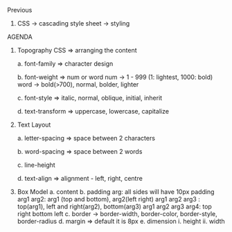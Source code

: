 Previous
1. CSS -> cascading style sheet -> styling

AGENDA
1. Topography CSS => arranging the content

    a. font-family => character design

    b. font-weight => num or word 
        num -> 1 - 999 (1: lightest, 1000: bold)
        word -> bold(>700), normal, bolder, lighter

    c. font-style => italic, normal, oblique, initial, inherit 

    d. text-transform => uppercase, lowercase, capitalize

2. Text Layout

    a. letter-spacing => space between 2 characters

    b. word-spacing => space between 2 words

    c. line-height

    d. text-align => alignment - left, right, centre

3. Box Model
    a. content
    b. padding
        arg: all sides will have 10px padding
        arg1 arg2: arg1 (top and bottom), arg2(left right)
        arg1 arg2 arg3 : top(arg1), left and right(arg2), bottom(arg3)
        arg1 arg2 arg3 arg4: top right bottom left
    c. border
        -> border-width, border-color, border-style, border-radius
    d. margin => default it is 8px
    e. dimension
        i. height
        ii. width